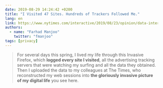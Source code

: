 ```yaml
---
date: 2019-08-29 14:24:42 +0200
title: "I Visited 47 Sites. Hundreds of Trackers Followed Me."
lang: en
link: https://www.nytimes.com/interactive/2019/08/23/opinion/data-internet-privacy-tracking.html
authors:
  - name: "Farhad Manjoo"
    twitter: "fmanjoo"
tags: [privacy]
---
```


> For several days this spring, I lived my life through this Invasive Firefox, which **logged every site I visited**, all the advertising tracking servers that were watching my surfing and all the data they obtained. Then I uploaded the data to my colleagues at The Times, who reconstructed my web sessions into **the gloriously invasive picture of my digital life** you see here.
